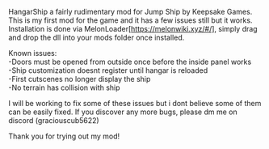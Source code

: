 HangarShip a fairly rudimentary mod for Jump Ship by Keepsake Games.
This is my first mod for the game and it has a few issues still but it works.
Installation is done via MelonLoader[https://melonwiki.xyz/#/], simply drag and drop the dll into your mods folder once installed.

Known issues:  
-Doors must be opened from outside once before the inside panel works  
-Ship customization doesnt register until hangar is reloaded  
-First cutscenes no longer display the ship  
-No terrain has collision with ship

I will be working to fix some of these issues but i dont believe some of them can be easily fixed.
If you discover any more bugs, please dm me on discord (graciouscub5622)

Thank you for trying out my mod!
